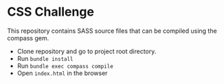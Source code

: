 # CSS Challenge

This repository contains SASS source files that can be compiled using the compass gem.

* Clone repository and go to project root directory.
* Run `bundle install`
* Run `bundle exec compass compile`
* Open `index.html` in the browser
